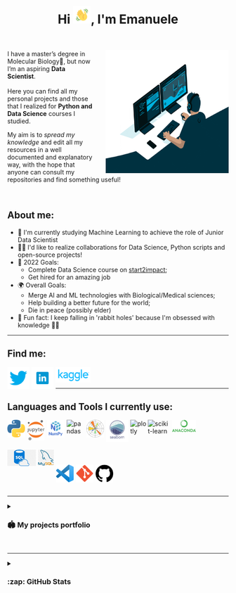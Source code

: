 <h1 align='center'>Hi <img src="img_n_gifs/Wave.gif" height='40px' width='40px'>, I'm Emanuele<br><br></h1>

<p>
<img src="img_n_gifs/giphy.gif" width=280px height=280px align='right' style="padding-left:30px;">
I have a master’s degree in Molecular Biology🧬, but now I’m an aspiring <b>Data Scientist</b>.<br><br>
Here you can find all my personal projects and those that I realized for <b>Python and Data Science</b> courses I studied. 

My aim is to <i>spread my knowledge</i> and edit all my resources in a well documented and explanatory way, with the hope that anyone can consult my repositories and find something useful!  
</p><br>

## About me:

- 📒 I'm currently studying Machine Learning to achieve the role of Junior Data Scientist
- 🤝🏻 I'd like to realize collaborations for Data Science, Python scripts and open-source projects! 
- 🥅 2022 Goals: 
  - Complete Data Science course on <a href="https://www.start2impact.it/percorsi/data-science/" target="_blank" rel="noopener noreferrer">start2impact</a>; 
  - Get hired for an amazing job
- 🌍 Overall Goals:
  - Merge AI and ML technologies with Biological/Medical sciences;
  - Help building a better future for the world;
  - Die in peace (possibly elder)
- 👻 Fun fact: I keep falling in 'rabbit holes' because I'm obsessed with knowledge 🤷🏻

---

## Find me:

[<img align='left' alt='twitter' width='50px' src="./img_n_gifs/twitter_icon.png" style="padding-right:5px;" />][twitter]
[<img align='left' alt='linkedin' width='50px' src="./img_n_gifs/linkedin_icon.png" style="padding-right:5px;" />][linkedin]
[<img align='left' alt='kaggle' width='80px' src="./img_n_gifs/kaggle_icon.png"/>][kaggle]<br><br>

---

## Languages and Tools I currently use:

[<img align='left' alt='python' width='40px' src="./img_n_gifs/python_icon.png" style="padding-right:5px;" />][python]
[<img align='left' alt='jupyter' width='40px' src="./img_n_gifs/jupyter_icon.png" style="padding-right:5px;" />][jupyter]
[<img align='left' alt='numpy' width='40px' src="./img_n_gifs/numpy_icon.png" style="padding-right:5px;" />][numpy]
[<img align='left' alt='pandas' width='40px' src="https://avatars.githubusercontent.com/u/21206976?s=200&v=4" style="padding-right:5px;" />][pandas]
[<img align='left' alt='matplotlib' width='40px' src="./img_n_gifs/matplotlib_icon.png" style="padding-right:5px;" />][matplotlib]
[<img align='left' alt='seaborn' width='50px' src="./img_n_gifs/seaborn_icon.png" style="padding-right:5px;" />][seaborn]
[<img align='left' alt='plotly' width='40px' src="https://avatars.githubusercontent.com/u/5997976?s=200&v=4" />][plotly]
[<img align='left' alt='scikit-learn' width='50px' src="https://avatars.githubusercontent.com/u/365630?s=200&v=4" style='padding-right:5px;' />][scikit-learn]
[<img align='left' alt='anaconda' width='55px' src="./img_n_gifs/anaconda_icon.png" style="padding-right:5px;" />][anaconda]</br></br>
<br><br>
<img align='left' alt='sql' width='65px' src="./img_n_gifs/sql_icon.png" style="padding-right:5px;" style="padding-top:5px;" style="padding-bottom:5px;"  />
[<img align='left' alt='mysql' width='36px' src="./img_n_gifs/mysql_icon.png" style="padding-right:5px;" style="padding-top:5px;" style="padding-bottom:5px;" />][mysql]
<br><br>
[<img align='left' alt='VSCode' width='40px' src="./img_n_gifs/vscode_icon.png" style="padding-right:5px;" style="padding-top:5px;" style="padding-bottom: 5px;" />][vscode]
[<img align='left' alt='git' width='40px' src="./img_n_gifs/git_icon.png" style="padding-right:5px;" style="padding-top:5px;" style="padding-bottom: 5px;" />][git]
[<img align='top' alt='github' width='40px' src="./img_n_gifs/github_icon.png" style="padding-right:5px;" style="padding-top:5px;" style="padding-bottom: 5px;" />][github]
</br></br>

---

<details>

  <summary><h3>🏟️ My projects portfolio</h3></summary>

[Python and Numpy - File organizer](https://nbviewer.org/github/TheHextech/start2impact/blob/master/Data_Science/FileOrganizer_Project_Python_e_Numpy/fileorganizer.ipynb)<br>

[Data Manipulation and Visualization - Food Project](https://www.kaggle.com/code/emanueleimmesi/food-project-data-manipulation-and-visualization)


</details><br>

---

<details>

  <summary><h3>:zap: GitHub Stats</h3></summary>

<img align="left" alt="codeSTACKr's GitHub Stats" src="https://github-readme-stats.vercel.app/api/top-langs/?username=TheHextech&layout=compact&theme=cobalt" />
<img align="center" alt="Emanuele Immesi's GitHub Stats" src="https://github-readme-stats.vercel.app/api?username=TheHextech&show_icons=true&hide_border=false&theme=gruvbox" /> 
<img align="center" alt="codeSTACKr's GitHub Stats" src="https://github-readme-streak-stats.herokuapp.com/?user=TheHextech&theme=dracula" />
<img align="center" alt="codeSTACKr's GitHub Stats" src="https://activity-graph.herokuapp.com/graph?username=TheHextech&bg_color=000000&color=3620f7&line=5a0c99&point=1adbce&area=true&hide_border=true&" />


</details><br>


[twitter]: https://twitter.com/EmanueleImmesi
[linkedin]: https://www.linkedin.com/in/emanueleimmesi/
[kaggle]: https://www.kaggle.com/emanueleimmesi
[python]: https://www.python.org
[jupyter]: https://jupyter.org
[numpy]: https://numpy.org
[pandas]: https://pandas.pydata.org
[scikit-learn]: https://scikit-learn.org
[matplotlib]: https://matplotlib.org
[seaborn]: https://seaborn.pydata.org
[plotly]: https://plotly.com/python/
[anaconda]: https://www.anaconda.com/products/distribution
[vscode]: https://code.visualstudio.com
[git]: https://git-scm.com
[github]: https://github.com
[mysql]: https://www.mysql.com